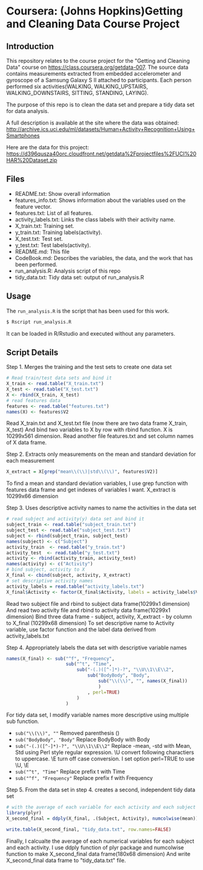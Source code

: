 # Coursera: (Johns Hopkins)Getting and Cleaning Data Course Project

## Introduction

This repository relates to the course project for the "Getting and Cleaning Data" course on https://class.coursera.org/getdata-007.
The source data contains measurements extracted from embedded accelerometer and gyroscope of a Samsung Galaxy S II attached to participants. Each person performed six activities(WALKING, WALKING_UPSTAIRS, WALKING_DOWNSTAIRS, SITTING, STANDING, LAYING).

The purpose of this repo is to clean the data set and prepare a tidy data set for data analysis.

A full description is available at the site where the data was obtained:
http://archive.ics.uci.edu/ml/datasets/Human+Activity+Recognition+Using+Smartphones

Here are the data for this project:
https://d396qusza40orc.cloudfront.net/getdata%2Fprojectfiles%2FUCI%20HAR%20Dataset.zip

## Files

- README.txt: Show overall information
- features_info.txt: Shows information about the variables used on the feature vector.
- features.txt: List of all features.
- activity_labels.txt: Links the class labels with their activity name.
- X_train.txt: Training set.
- y_train.txt: Training labels(activity).
- X_test.txt: Test set.
- y_test.txt: Test labels(activity).
- README.md: This file
- CodeBook.md: Describes the variables, the data, and the work that has been performed.
- run_analysis.R: Analysis script of this repo
- tidy\_data.txt: Tidy data set: output of run_analysis.R

## Usage

The `run_analysis.R` is the script that has been used for this work.

```bash
$ Rscript run_analysis.R
```

It can be loaded in R/Rstudio and executed without any parameters.

## Script Details

Step 1. Merges the training and the test sets to create one data set
```R
# Read train/test data sets and bind it
X_train <- read.table("X_train.txt")
X_test <- read.table("X_test.txt")
X <- rbind(X_train, X_test)
# read features data
features <- read.table("features.txt")
names(X) <- features$V2
```
Read X\_train.txt and X\_test.txt file (now there are two data frame X\_train, X\_test)
And bind two variables to X by row with rbind function. X is 10299x561 dimension.
Read another file features.txt and set column names of X data frame.

Step 2. Extracts only measurements on the mean and standard deviation for each measurement
```R
X_extract = X[grep("mean\\(\\)|std\\(\\)", features$V2)]
```
To find a mean and standard deviation variables, I use grep function with features data frame
and get indexes of variables I want.
X\_extract is 10299x66 dimension

Step 3. Uses descriptive activity names to name the activities in the data set
```R
# read subject and activity(y) data set and bind it
subject_train <- read.table("subject_train.txt")
subject_test <- read.table("subject_test.txt")
subject <- rbind(subject_train, subject_test)
names(subject) <- c("Subject")
activity_train  <- read.table("y_train.txt")
activity_test  <- read.table("y_test.txt")
activity <- rbind(activity_train, activity_test)
names(activity) <- c("Activity")
# bind subject, activity to X
X_final <- cbind(subject, activity, X_extract)
# set descriptive activity names
activity_labels = read.table("activity_labels.txt")
X_final$Activity <- factor(X_final$Activity, labels = activity_labels$V2)
```
Read two subject file and rbind to subject data frame(10299x1 dimension)
And read two activity file and rbind to activity data frame(10299x1 dimension)
Bind three data frame - subject, activity, X\_extract - by column to X\_final (10299x68 dimension)
To set descriptive name to Activity variable, use factor function and the label data derived from activity\_labels.txt

Step 4. Appropriately labels the data set with descriptive variable names
```R
names(X_final) <- sub("^f", "Frequency", 
                      sub("^t", "Time", 
                          sub("-(.)([^-]*)-?", "\\U\\1\\E\\2",
                              sub("BodyBody", "Body", 
                                  sub("\\(\\)", "", names(X_final))
                                  )
                              , perl=TRUE)
                          )
                      )
```
For tidy data set, I modify variable names more descriptive using multiple sub function.
- `sub("\\(\\)", ""` Removed parenthesis ()
- `sub("BodyBody", "Body"` Replace BodyBody with Body
- `sub("-(.)([^-]*)-?", "\\U\\1\\E\\2"` Replace -mean, -std with Mean, Std using Perl style regular expression. \\U convert following charactiers to uppercase. \\E turn off case conversion. I set option perl=TRUE to use \\U, \\E
- `sub("^t", "Time"` Replace prefix t with Time
- `sub("^f", "Frequency"` Replace prefix f with Frequency


Step 5. From the data set in step 4. creates a second, independent tidy data set 
```R
# with the average of each variable for each activity and each subject
library(plyr)
X_second_final = ddply(X_final, .(Subject, Activity), numcolwise(mean))

write.table(X_second_final, "tidy_data.txt", row.names=FALSE)
```
Finally, I calcualte the average of each numerical variables for each subject and each activity.
I use ddply function of plyr package and numcolwise function to make X\_second\_final data frame(180x68 dimension)
And write X\_second\_final data frame to "tidy\_data.txt" file.